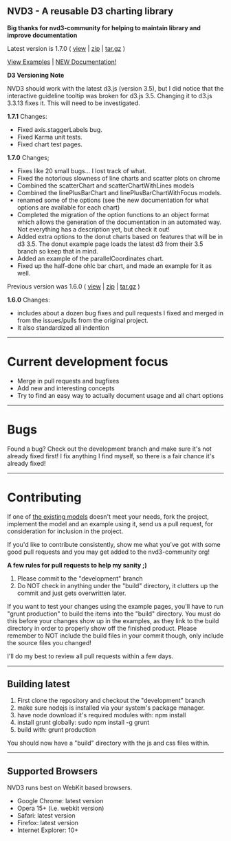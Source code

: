 ## NVD3 - A reusable D3 charting library

**Big thanks for nvd3-community for helping to maintain library and improve documentation**

Latest version is 1.7.0 ( [view](https://github.com/nvd3-community/nvd3/tree/1.7.0/build) | [zip](https://github.com/nvd3-community/nvd3/zipball/1.7.0) | [tar.gz](https://github.com/nvd3-community/nvd3/tarball/1.7.0) )

[View Examples](http://nvd3-community.github.io/nvd3/) | [NEW Documentation!](http://nvd3-community.github.io/nvd3/examples/documentation.html)

**D3 Versioning Note**

NVD3 should work with the latest d3.js (version 3.5), but I did notice that the interactive guideline tooltip was broken for d3.js 3.5.  Changing it to d3.js 3.3.13 fixes it. This will need to be investigated.

**1.7.1** Changes:

* Fixed axis.staggerLabels bug.
* Fixed Karma unit tests.
* Fixed chart test pages.

**1.7.0** Changes;

* Fixes like 20 small bugs... I lost track of what.
* Fixed the notorious slowness of line charts and scatter plots on chrome
* Combined the scatterChart and scatterChartWithLines models
* Combined the linePlusBarChart and linePlusBarChartWithFocus models.
* renamed some of the options (see the new documentation for what options are available for each chart)
* Completed the migration of the option functions to an object format which allows the generation of
the documentation in an automated way.  Not everything has a description yet, but check it out!
* Added extra options to the donut charts based on features that will be in d3 3.5.  The donut example page
loads the latest d3 from their 3.5 branch so keep that in mind.
* Added an example of the parallelCoordinates chart.
* Fixed up the half-done ohlc bar chart, and made an example for it as well.

Previous version was 1.6.0 ( [view](https://github.com/nvd3-community/nvd3/tree/1.6.0/build) | [zip](https://github.com/nvd3-community/nvd3/zipball/1.6.0) | [tar.gz](https://github.com/nvd3-community/nvd3/tarball/1.6.0) )

**1.6.0** Changes:

* includes about a dozen bug fixes and pull requests I fixed and merged in
from the issues/pulls from the original project.
* It also standardized all indention

---

# Current development focus

- Merge in pull requests and bugfixes
- Add new and interesting concepts
- Try to find an easy way to actually document usage and all chart options

---

# Bugs

Found a bug?  Check out the development branch and make sure it's not already fixed first!
I fix anything I find myself, so there is a fair chance it's already fixed!

---

# Contributing

If one of [the existing models](https://github.com/nvd3-community/nvd3/tree/development/src/models)
doesn't meet your needs, fork the project, implement the model and an example using it,
send us a pull request, for consideration for inclusion in the project.

If you'd like to contribute consistently, show me what you've got with some good pull requests and you may get added to the nvd3-community org!

**A few rules for pull requests to help my sanity ;)**

1. Please commit to the "development" branch
2. Do NOT check in anything under the "build" directory, it clutters up the commit and just gets overwritten later.

If you want to test your changes using the example pages,
you'll have to run "grunt production" to build the items into the "build" directory.
You must do this before your changes show up in the examples, as they link to the build directory
in order to properly show off the finished product.
Please remember to NOT include the build files in your commit though,
only include the source files you changed!

I'll do my best to review all pull requests within a few days.

---

## Building latest

1. First clone the repository and checkout the "development" branch
2. make sure nodejs is installed via your system's package manager.
3. have node download it's required modules with:  npm install
4. install grunt globally:  sudo npm install -g grunt
5. build with:  grunt production

You should now have a "build" directory with the js and css files within.

---

## Supported Browsers
NVD3 runs best on WebKit based browsers.

* Google Chrome: latest version
* Opera 15+ (i.e. webkit version)
* Safari: latest version
* Firefox: latest version
* Internet Explorer: 10+
